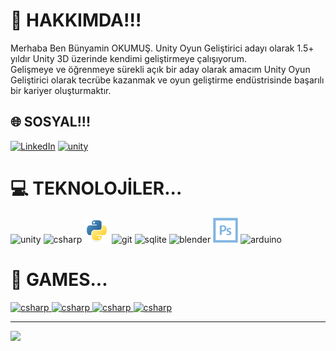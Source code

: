 # 💫 HAKKIMDA!!!
Merhaba Ben Bünyamin OKUMUŞ. Unity Oyun Geliştirici adayı olarak 1.5+ yıldır Unity 3D üzerinde kendimi geliştirmeye çalışıyorum. <br>Gelişmeye ve öğrenmeye sürekli açık bir aday olarak amacım Unity Oyun Geliştirici olarak tecrübe kazanmak ve oyun geliştirme endüstrisinde başarılı bir kariyer oluşturmaktır.<br>


## 🌐 SOSYAL!!!

[![LinkedIn](https://img.shields.io/badge/LinkedIn-%230077B5.svg?logo=linkedin&logoColor=white)](https://linkedin.com/in/bunyaminokumus/)
<a href="https://play.unity.com/u/okumus28/" target="_blank" title="Unity Play" rel="noreferrer"> <img src="https://play.unity.com/public/images/logos/unity-play-logo.min.svg" alt="unity" width="100" /> </a> 

# 💻 TEKNOLOJİLER...

<p align="left">
  <a  target="_blank" rel="noreferrer"> <img src="https://www.vectorlogo.zone/logos/unity3d/unity3d-icon.svg" alt="unity" width="40"               height="40"/> </a> 
  <a target="_blank" rel="noreferrer"> <img  src="https://camo.githubusercontent.com/be406e7fcc11cd6204d544a8e1e3a168cd57a6fbf1d3b455830feeb85ef1ec76/68747470733a2f2f63646e2e6a7364656c6976722e6e65742f67682f64657669636f6e732f64657669636f6e2f69636f6e732f6373686172702f6373686172702d6f726967696e616c2e737667" alt="csharp"  width="40" height="40"/> </a>
  <a target="_blank" rel="noreferrer"> <img src="https://raw.githubusercontent.com/devicons/devicon/master/icons/python/python-original.svg"                alt="python" width="40" height="40"/> </a>
  <a target="_blank" rel="noreferrer"> <img src="https://www.vectorlogo.zone/logos/git-scm/git-scm-icon.svg" alt="git" width="40"                height="40"/> </a> 
  <a title="Sqlite" target="_blank" rel="noreferrer"> <img src="https://upload.wikimedia.org/wikipedia/commons/thumb/3/38/SQLite370.svg/203px-SQLite370.svg.png" alt="sqlite" height="40"/> </a> 
  <a title = "Blender" target="_blank" rel="noreferrer"> <img src="https://download.blender.org/branding/community/blender_community_badge_white.svg"          alt="blender" width="40"        height="40"/> </a> 
  <a target="_blank" rel="noreferrer"> <img                                                                                                                                  src="https://raw.githubusercontent.com/devicons/devicon/master/icons/photoshop/photoshop-line.svg" alt="photoshop" width="40" height="40"/> </a> 
  <a target="_blank" rel="noreferrer"> <img src="https://cdn.worldvectorlogo.com/logos/arduino-1.svg" alt="arduino" width="40"                height="40"/> </a>
</p>




# 🚀 GAMES...

<p align="left">
  <a href="https://play.google.com/store/apps/details?id=com.BamBam.DiceCrush" target="_blank" rel="noreferrer" title= "Dice Crush"> <img                                    src="https://play-lh.googleusercontent.com/Z1hxJwMDIcpNyai3_1nC0PTnwrPqPp6DJDX5oF_MAEWgbazbmaKZ9SHxAWjmNzM4oVGN=w240-h480-rw" alt="csharp" width="60"                    height="60"/> </a>
  <a href="https://play.google.com/store/apps/details?id=com.BamBamGames.MatchDefense" target="_blank" rel="noopener noreferrer" title="Match & Defense"> 
    <img src="https://play-lh.googleusercontent.com/R0J6czvtO_HLDg5OWo5IRg4GlVx905X8PLcjA4sn2tZA8L36FiH_JLU00CTqLNYmo7k=w240-h480-rw" alt="csharp" width="60"               height="60"/> 
  </a>
  <a href="https://play.google.com/store/apps/details?id=com.BamBam.DefenderFantazia" target="_blank" rel="noreferrer" title= "Defender Fantazia"> <img                      src="https://play-lh.googleusercontent.com/6Rgll6yd4Puys0OsDnCnb6oSxrmnBEC-24sqReRF1QhLK1SOozBMtcfnBfGg7qLyjUxc=w240-h480-rw" alt="csharp" width="60"                    height="60"/> </a>
  <a href="https://play.google.com/store/apps/details?id=com.BamBam.MergedDices" target="_blank" rel="noreferrer" title= "Merged Dices"> <img                                src="https://play-lh.googleusercontent.com/c4aJ6WAI5zmDwHOKgNpTt7Th8gzyLnSGuc_wzkos78hx2fwTHqM1XgG-Q6zw8bI1UeL1=w240-h480-rw" alt="csharp" width="60"                    height="60"/> </a>
  
</p>



---
[![](https://visitcount.itsvg.in/api?id=Okumus28&icon=0&color=0)](https://visitcount.itsvg.in)


